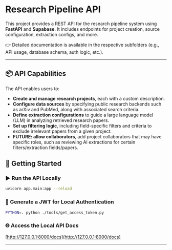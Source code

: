 # Research Pipeline API

This project provides a REST API for the research pipeline system using **FastAPI** and **Supabase**.
It includes endpoints for project creation, source configuration, extraction configs, and more.

👉 Detailed documentation is available in the respective subfolders (e.g., API usage, database schema, auth logic, etc.).

---

## 📦 API Capabilities

The API enables users to:

* **Create and manage research projects**, each with a custom description.
* **Configure data sources** by specifying public research backends such as arXiv and PubMed, along with associated search criteria.
* **Define extraction configurations** to guide a large language model (LLM) in analyzing retrieved research papers.
* **Set up filtering logic**, including field-specific filters and criteria to exclude irrelevant papers from a given project.
* **FUTURE: allow collaborators**, add project collaborators that may have specific roles, such as reviewing AI extractions for certain filters/extraction fields/papers. 


## 🚀 Getting Started

### ▶️ Run the API Locally

```bash
uvicorn app.main:app --reload
```

### 🔐 Generate a JWT for Local Authentication

```bash
PYTHON=. python ./tools/get_access_token.py
```

### 🌐 Access the Local API Docs

[http://127.0.0.1:8000/docs](http://127.0.0.1:8000/docs)

---